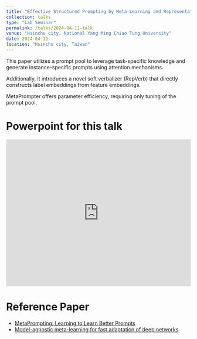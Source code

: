 ```yaml
---
title: "Effective Structured Prompting by Meta-Learning and Representative Verbalizer"
collection: talks
type: "Lab Seminar"
permalink: /talks/2024-04-11-talk
venue: "Hsinchu city, National Yang Ming Chiao Tung University"
date: 2024-04-11
location: "Hsinchu city, Taiwan"
---
```


This paper utilizes a prompt pool to leverage task-specific knowledge and generate instance-specific prompts using attention mechanisms.

Additionally, it introduces a novel soft verbalizer (RepVerb) that directly constructs label embeddings from feature embeddings.

MetaPrompter offers parameter efficiency, requiring only tuning of the prompt pool.

Powerpoint for this talk
=====
<iframe src="https://www.slideshare.net/slideshow/embed_code/key/GhEFsCbogRQwxl?hostedIn=slideshare&page=upload" width="100%" height="400" frameborder="0" marginwidth="0" marginheight="0" scrolling="no"></iframe>

Reference Paper
=====
- [MetaPrompting: Learning to Learn Better Prompts](https://aclanthology.org/2022.coling-1.287/)
- [Model-agnostic meta-learning for fast adaptation of deep networks](https://arxiv.org/abs/1703.03400)
